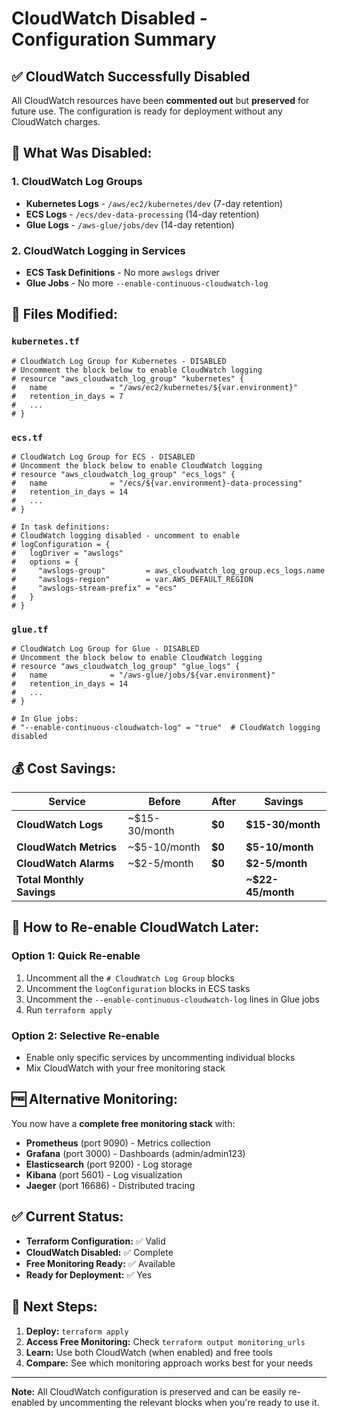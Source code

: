 # CloudWatch Disabled - Configuration Summary

## ✅ **CloudWatch Successfully Disabled**

All CloudWatch resources have been **commented out** but **preserved** for future use. The configuration is ready for deployment without any CloudWatch charges.

## 🔧 **What Was Disabled:**

### **1. CloudWatch Log Groups**
- **Kubernetes Logs** - `/aws/ec2/kubernetes/dev` (7-day retention)
- **ECS Logs** - `/ecs/dev-data-processing` (14-day retention)  
- **Glue Logs** - `/aws-glue/jobs/dev` (14-day retention)

### **2. CloudWatch Logging in Services**
- **ECS Task Definitions** - No more `awslogs` driver
- **Glue Jobs** - No more `--enable-continuous-cloudwatch-log`

## 📁 **Files Modified:**

### **`kubernetes.tf`**
```hcl
# CloudWatch Log Group for Kubernetes - DISABLED
# Uncomment the block below to enable CloudWatch logging
# resource "aws_cloudwatch_log_group" "kubernetes" {
#   name              = "/aws/ec2/kubernetes/${var.environment}"
#   retention_in_days = 7
#   ...
# }
```

### **`ecs.tf`**
```hcl
# CloudWatch Log Group for ECS - DISABLED
# Uncomment the block below to enable CloudWatch logging
# resource "aws_cloudwatch_log_group" "ecs_logs" {
#   name              = "/ecs/${var.environment}-data-processing"
#   retention_in_days = 14
#   ...
# }

# In task definitions:
# CloudWatch logging disabled - uncomment to enable
# logConfiguration = {
#   logDriver = "awslogs"
#   options = {
#     "awslogs-group"         = aws_cloudwatch_log_group.ecs_logs.name
#     "awslogs-region"        = var.AWS_DEFAULT_REGION
#     "awslogs-stream-prefix" = "ecs"
#   }
# }
```

### **`glue.tf`**
```hcl
# CloudWatch Log Group for Glue - DISABLED
# Uncomment the block below to enable CloudWatch logging
# resource "aws_cloudwatch_log_group" "glue_logs" {
#   name              = "/aws-glue/jobs/${var.environment}"
#   retention_in_days = 14
#   ...
# }

# In Glue jobs:
# "--enable-continuous-cloudwatch-log" = "true"  # CloudWatch logging disabled
```

## 💰 **Cost Savings:**

| **Service** | **Before** | **After** | **Savings** |
|-------------|------------|-----------|-------------|
| **CloudWatch Logs** | ~$15-30/month | **$0** | **$15-30/month** |
| **CloudWatch Metrics** | ~$5-10/month | **$0** | **$5-10/month** |
| **CloudWatch Alarms** | ~$2-5/month | **$0** | **$2-5/month** |
| **Total Monthly Savings** | | | **~$22-45/month** |

## 🔄 **How to Re-enable CloudWatch Later:**

### **Option 1: Quick Re-enable**
1. Uncomment all the `# CloudWatch Log Group` blocks
2. Uncomment the `logConfiguration` blocks in ECS tasks
3. Uncomment the `--enable-continuous-cloudwatch-log` lines in Glue jobs
4. Run `terraform apply`

### **Option 2: Selective Re-enable**
- Enable only specific services by uncommenting individual blocks
- Mix CloudWatch with your free monitoring stack

## 🆓 **Alternative Monitoring:**

You now have a **complete free monitoring stack** with:
- **Prometheus** (port 9090) - Metrics collection
- **Grafana** (port 3000) - Dashboards (admin/admin123)
- **Elasticsearch** (port 9200) - Log storage
- **Kibana** (port 5601) - Log visualization
- **Jaeger** (port 16686) - Distributed tracing

## ✅ **Current Status:**

- **Terraform Configuration:** ✅ Valid
- **CloudWatch Disabled:** ✅ Complete
- **Free Monitoring Ready:** ✅ Available
- **Ready for Deployment:** ✅ Yes

## 🚀 **Next Steps:**

1. **Deploy:** `terraform apply`
2. **Access Free Monitoring:** Check `terraform output monitoring_urls`
3. **Learn:** Use both CloudWatch (when enabled) and free tools
4. **Compare:** See which monitoring approach works best for your needs

---

**Note:** All CloudWatch configuration is preserved and can be easily re-enabled by uncommenting the relevant blocks when you're ready to use it.
